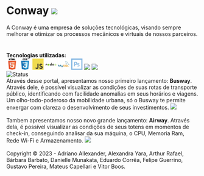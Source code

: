 # Conway <img src="https://github.com/Conway-Inc/Site-Institucional/blob/main/site/public/images/icon.png" height="25px">
A Conway é uma empresa de soluções tecnológicas, visando sempre melhorar e otimizar os processos mecânicos e virtuais de nossos parceiros.
#
<b>Tecnologias utilizadas:</b><br>
  <img src="https://raw.githubusercontent.com/devicons/devicon/master/icons/html5/html5-original-wordmark.svg" style="height: 30px">
  <img src="https://raw.githubusercontent.com/devicons/devicon/master/icons/css3/css3-original-wordmark.svg" style="height: 30px">
  <img src="https://raw.githubusercontent.com/devicons/devicon/master/icons/javascript/javascript-original.svg" style="height: 30px">
  <img src="https://raw.githubusercontent.com/devicons/devicon/master/icons/nodejs/nodejs-original-wordmark.svg" style="height: 30px">
  <img src="https://raw.githubusercontent.com/devicons/devicon/master/icons/mysql/mysql-original-wordmark.svg" style="height: 30px">
  <img src="https://raw.githubusercontent.com/devicons/devicon/master/icons/photoshop/photoshop-line.svg" style="height: 30px">
  <img src="https://cdn.worldvectorlogo.com/logos/arduino-1.svg" style="height: 30px">
  <img src="https://www.vectorlogo.zone/logos/git-scm/git-scm-icon.svg" style="height: 30px"><br>
  ![Status](https://img.shields.io/badge/Status_do_projeto-Concluído-green)
  <br>
Através desse portal, apresentamos nosso primeiro lançamento: <strong>Busway</strong>. Através dele, é possível visualizar as condições de suas rotas de transporte público, identificando com facilidade anomalias em seus horários e viagens. Um olho-todo-poderoso da mobilidade urbana, só o Busway te permite enxergar com clareza o desenvolvimento de seus investimentos.
<img src="https://github.com/Conway-Inc/Site-Institucional/blob/main/site/public/images/print%20demonstrativo.png">
<br><br>
Tambem apresentamos nosso novo grande lançamento: <strong>Airway</strong>. Através dela, é possível visualizar as condições de seus totens em momentos de check-in, conseguindo analisar da sua máquina, o CPU, Memoria Ram, Rede Wi-Fi e Armazenamento.
<img src="https://github.com/Conway-Inc/Site-Institucional/blob/main/site/public/images/print%20demonstrativo.png">
<br><br>
Copyright ©️ 2023 - Adriano Allexander, Alexandra Yara, Arthur Rafael, Bárbara Barbato, Danielle Munakata, Eduardo Corrêa, Felipe Guerrino, Gustavo Pereira, Mateus Capellari e Vitor Boos.


